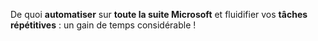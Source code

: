 De quoi **automatiser** sur **toute la suite Microsoft** et fluidifier vos **tâches répétitives** : un gain de temps considérable !